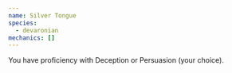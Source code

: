 ```yaml
---
name: Silver Tongue
species:
  - devaronian
mechanics: []
---
```

You have proficiency with Deception or Persuasion (your choice).

